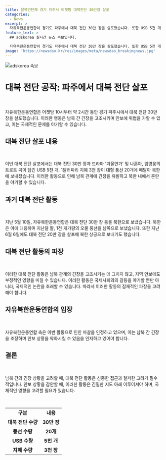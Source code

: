 ```yaml
---
title: 탈북민단체 경기 파주서 어젯밤 대북전단 30만장 살포
categories:
  - News
excerpt: >
  자유북한운동연합이 경기도 파주에서 대북 전단 30만 장을 살포했습니다. 또한 USB 5천 개, 1달러 지폐 3천 장을 대형 풍선에 매달아 보냈습니다. 이로 인해 파주시 공무원들과 일부 마찰이 있었지만, 이는 자유북한운동연합이 이전에도 비슷한 행동을 했기 때문입니다. 또한, 지난 5월과 6월에도 비슷한 행동을 한 사실이 있습니다.
feature_text: >
  ## adskorea 실시간 뉴스 속보입니다.

  자유북한운동연합이 경기도 파주에서 대북 전단 30만 장을 살포했습니다. 또한 USB 5천 개, 1달러 지폐 3천 장을 대형 풍선에 매달아 보냈습니다. 이로 인해 파주시 공무원들과 일부 마찰이 있었지만, 이는 자유북한운동연합이 이전에도 비슷한 행동을 했기 때문입니다. 또한, 지난 5월과 6월에도 비슷한 행동을 한 사실이 있습니다.
image: 'https://newsdao.kr/res/images/meta/newsdao_breakingnews.jpg'
---
```


<p><img src="https://newsdao.kr/res/images/meta/newsdao_breakingnews.jpg" alt="adskorea 속보" /></p>

<h1>대북 전단 공작: 파주에서 대북 전단 살포</h1>

<p data-ke-size="size16">&nbsp;</p>

<p>자유북한운동연합은 어젯밤 10시부터 약 2시간 동안 경기 파주시에서 대북 전단 30만 장을 살포했습니다. 이러한 행동은 남북 간 긴장을 고조시키며 안보에 위협을 가할 수 있고, 이는 국제적인 문제를 야기할 수 있습니다.</p>

<h2>대북 전단 살포 내용</h2>

<p data-ke-size="size16">&nbsp;</p>

<p>이번 대북 전단 살포에서는 대북 전단 30만 장과 드라마 '겨울연가' 및 나훈아, 임영웅의 트로트 곡이 담긴 USB 5천 개, 1달러짜리 지폐 3천 장이 대형 풍선 20개에 매달아 북한에 보내졌습니다. 이러한 활동으로 인해 남북 관계에 긴장을 유발하고 북한 내에서 혼란을 야기할 수 있습니다. </p>

<h2>과거 대북 전단 활동</h2>

<p data-ke-size="size16">&nbsp;</p>

<p>지난 5월 10일, 자유북한운동연합은 대북 전단 30만 장 등을 북한으로 보냈습니다. 북한은 이에 대응하여 지난달 말, 1천 개가량의 오물 풍선을 남쪽으로 보냈습니다. 또한 지난 6월 6일에도 대북 전단 20만 장을 살포해 북한 상공으로 보내기도 했습니다.</p>

<h2>대북 전단 활동의 파장</h2>

<p data-ke-size="size16">&nbsp;</p>

<p>이러한 대북 전단 활동은 남북 관계의 긴장을 고조시키는 데 그치지 않고, 지역 안보에도 부정적인 영향을 미칠 수 있습니다. 이러한 활동은 국제사회와의 갈등을 야기할 뿐만 아니라, 국제적인 논란을 초래할 수 있습니다. 따라서 이러한 활동의 잠재적인 파장을 고려해야 합니다.</p>

<h2>자유북한운동연합의 입장</h2>

<p data-ke-size="size16">&nbsp;</p>

<p>자유북한운동연합 측은 이번 활동으로 인한 마찰을 인정하고 있으며, 이는 남북 간 긴장을 조장하며 안보 상황을 악화시킬 수 있음을 인지하고 있어야 합니다.</p>

<h2>결론</h2>

<p data-ke-size="size16">&nbsp;</p>

<p>남북 간의 긴장 상황을 고려할 때, 대북 전단 활동은 신중한 접근과 철저한 고려가 필수적입니다. 안보 상황을 감안할 때, 이러한 활동은 긴밀한 지도 아래 이루어져야 하며, 국제적인 영향을 고려할 필요가 있습니다.</p>

<p data-ke-size="size16">&nbsp;</p>

<table>
    <tbody>
        <tr>
            <td style="text-align: center; height: 17px;"><b>구분</b></td>
            <td style="text-align: center; height: 17px;"><b>내용</b></td>
        </tr>
        <tr>
            <td style="text-align: center; height: 17px;"><b>대북 전단 수량</b></td>
            <td style="text-align: center; height: 17px;"><b>30만 장</b></td>
        </tr>
        <tr>
            <td style="text-align: center; height: 17px;"><b>풍선 수량</b></td>
            <td style="text-align: center; height: 17px;"><b>20개</b></td>
        </tr>
        <tr>
            <td style="text-align: center; height: 17px;"><b>USB 수량</b></td>
            <td style="text-align: center; height: 17px;"><b>5천 개</b></td>
        </tr>
        <tr>
            <td style="text-align: center; height: 17px;"><b>지폐 수량</b></td>
            <td style="text-align: center; height: 17px;"><b>3천 장</b></td>
        </tr>
    </tbody>
</table>

<p data-ke-size="size16">&nbsp;</p>

